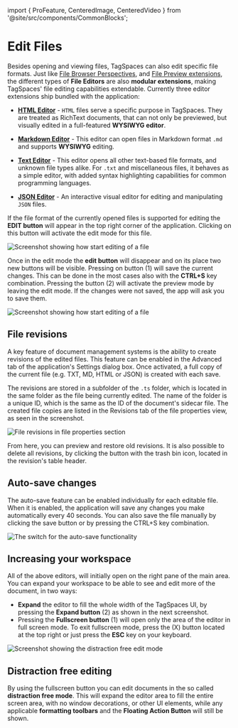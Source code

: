 import { ProFeature, CenteredImage, CenteredVideo } from '@site/src/components/CommonBlocks';

# Edit Files

Besides opening and viewing files, TagSpaces can also edit specific file formats. Just like [File Browser Perspectives](/browsing-files#perspectives-overview), and [File Preview extensions](/viewing-files), the different types of **File Editors** are also **modular extensions**, making TagSpaces' file editing capabilities extendable. Currently three editor extensions ship bundled with the application:

- [**HTML Editor**](/extensions/html-editor) - `HTML` files serve a specific purpose in TagSpaces. They are treated as RichText documents, that can not only be previewed, but visually edited in a full-featured **WYSIWYG editor**.

- [**Markdown Editor**](/extensions/md-editor) - This editor can open files in Markdown format `.md` and supports **WYSIWYG** editing.

- [**Text Editor**](/extensions/text-editor) - This editor opens all other text-based file formats, and unknown file types alike. For `.txt` and miscellaneous files, it behaves as a simple editor, with added syntax highlighting capabilities for common programming languages.

- [**JSON Editor**](/extensions/json-editor) - An interactive visual editor for editing and manipulating `JSON` files.

If the file format of the currently opened files is supported for editing the **EDIT button** will appear in the top right corner of the application. Clicking on this button will activate the edit mode for this file.

![Screenshot showing how start editing of a file](/media/start-file-editing.png)

Once in the edit mode the **edit button** will disappear and on its place two new buttons will be visible. Pressing on button (1) will save the current changes. This can be done in the most cases also with the **CTRL+S** key combination. Pressing the button (2) will activate the preview mode by leaving the edit mode. If the changes were not saved, the app will ask you to save them.

![Screenshot showing how start editing of a file](/media/save-preview-changes.png)

## File revisions

<ProFeature />

A key feature of document management systems is the ability to create revisions of the edited files. This feature can be enabled in the Advanced tab of the application's Settings dialog box. Once activated, a full copy of the current file (e.g. TXT, MD, HTML or JSON) is created with each save.

The revisions are stored in a subfolder of the `.ts` folder, which is located in the same folder as the file being currently edited. The name of the folder is a unique ID, which is the same as the ID of the document's sidecar file. The created file copies are listed in the Revisions tab of the file properties view, as seen in the screenshot.

![File revisions in file properties section](/media/file-revisions.png)

From here, you can preview and restore old revisions. It is also possible to delete all revisions, by clicking the button with the trash bin icon, located in the revision's table header.

## Auto-save changes

<ProFeature />

The auto-save feature can be enabled individually for each editable file. When it is enabled, the application will save any changes you
make automatically every 40 seconds. You can also save the file manually by clicking the save button or by pressing the CTRL+S
key combination.

![The switch for the auto-save functionality](/media/auto-save-switch.png)

## Increasing your workspace

All of the above editors, will initially open on the right pane of the main area. You can expand your workspace to be able to see and edit more of the document, in two ways:

- **Expand** the editor to fill the whole width of the TagSpaces UI, by pressing the **Expand button** (2) as shown in the next screenshot.
- Pressing the **Fullscreen button** (1) will open only the area of the editor in full screen mode. To exit fullscreen mode, press the (X) button located at the top right or just press the **ESC** key on your keyboard.

![Screenshot showing the distraction free edit mode](/media/distraction-free-editing.png)

## Distraction free editing

By using the fullscreen button you can edit documents in the so called **distraction free mode**. This will expand the editor area to fill the entire screen area, with no window decorations, or other UI elements, while any applicable **formatting toolbars** and the **Floating Action Button** will still be shown.
